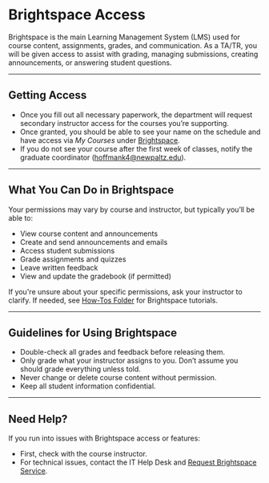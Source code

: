 # Brightspace Access

Brightspace is the main Learning Management System (LMS) used for course content, assignments, grades, and communication. As a TA/TR, you will be given access to assist with grading, managing submissions, creating announcements, or answering student questions.

---
## Getting Access

- Once you fill out all necessary paperwork, the department will request secondary instructor access for the courses you’re supporting.
- Once granted, you should be able to see your name on the schedule and have access via *My Courses* under [Brightspace](https://mylearning.suny.edu/). 
- If you do not see your course after the first week of classes, notify the graduate coordinator ([hoffmank4@newpaltz.edu](mailto:hoffmank4@newpaltz.edu)).

---
## What You Can Do in Brightspace

Your permissions may vary by course and instructor, but typically you’ll be able to:

- View course content and announcements
- Create and send announcements and emails
- Access student submissions
- Grade assignments and quizzes
- Leave written feedback
- View and update the gradebook (if permitted)

If you're unsure about your specific permissions, ask your instructor to clarify. If needed, see [How-Tos Folder](../5%20Resources/How-Tos/) for Brightspace tutorials.

---
## Guidelines for Using Brightspace

- Double-check all grades and feedback before releasing them.
- Only grade what your instructor assigns to you. Don’t assume you should grade everything unless told.
- Never change or delete course content without permission.
- Keep all student information confidential.

---
## Need Help?

If you run into issues with Brightspace access or features:

- First, check with the course instructor.
- For technical issues, contact the IT Help Desk and [Request Brightspace Service](https://newpaltz.teamdynamix.com/TDClient/1905/Portal/Requests/ServiceDet?ID=51541).

